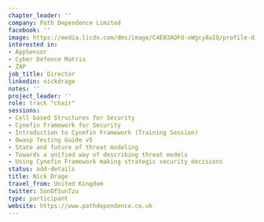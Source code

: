 ```yaml
---
chapter_leader: ''
company: Path Dependence Limited
facebook: ''
image: https://media.licdn.com/dms/image/C4E03AQFd-xWgcy8aIQ/profile-displayphoto-shrink_200_200/0?e=1560988800&v=beta&t=wms-CzSrio35r-4XUmgJ4WAyjoIZbxyt21Z-D_iMogQ
interested in:
- AppSensor
- Cyber Defence Matrix
- ZAP
job_title: Director
linkedin: nickdrage
notes: ''
project_leader: ''
role: track "chair"
sessions:
- Cell based Structures for Security
- Cynefin Framework for Security
- Introduction to Cynefin Framework (Training Session)
- Owasp Testing Guide v5
- State and future of threat modeling
- Towards a unified way of describing threat models
- Using Cynefin Framework making strategic security decisions
status: add-details
title: Nick Drage
travel_from: United Kingdom
twitter: SonOfSunTzu
type: participant
website: https://www.pathdependence.co.uk
---
```


<!-- put more details about participant here -->
